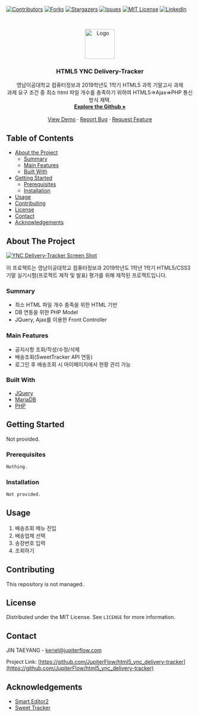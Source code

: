 <!--
*** Thanks for checking out this README Template. If you have a suggestion that would
*** make this better, please fork the repo and create a pull request or simply open
*** an issue with the tag "enhancement".
*** Thanks again! Now go create something AMAZING! :D
-->


<!-- PROJECT SHIELDS -->
<!--
*** I'm using markdown "reference style" links for readability.
*** Reference links are enclosed in brackets [ ] instead of parentheses ( ).
*** See the bottom of this document for the declaration of the reference variables
*** for contributors-url, forks-url, etc. This is an optional, concise syntax you may use.
*** https://www.markdownguide.org/basic-syntax/#reference-style-links
-->
[![Contributors][contributors-shield]][contributors-url]
[![Forks][forks-shield]][forks-url]
[![Stargazers][stars-shield]][stars-url]
[![Issues][issues-shield]][issues-url]
[![MIT License][license-shield]][license-url]
[![LinkedIn][linkedin-shield]][linkedin-url]



<!-- PROJECT LOGO -->
<br />
<p align="center">
  <a href="https://github.com/JupiterFlow/html5_ync_delivery-tracker">
    <img src="https://github.com/JupiterFlow/html5_ync_delivery-tracker/blob/master/images/README.png?raw=true" alt="Logo" width="80" height="80">
  </a>

  <h3 align="center">HTML5 YNC Delivery-Tracker</h3>

  <p align="center">
    영남이공대학교 컴퓨터정보과 2019학년도 1학기 HTML5 과목 기말고사 과제
    <br />
    과제 요구 조건 중 최소 html 파일 개수를 충족하기 위하여 HTML5=>Ajax=>PHP 통신 방식 채택.
    <br />
    <a href="https://github.com/JupiterFlow/html5_ync_delivery-tracker"><strong>Explore the Github »</strong></a>
    <br />
    <br />
    <a href="https://delivery.jupiterflow.com">View Demo</a>
    ·
    <a href="https://github.com/JupiterFlow/html5_ync_delivery-tracker/issues">Report Bug</a>
    ·
    <a href="https://github.com/JupiterFlow/html5_ync_delivery-tracker/issues">Request Feature</a>
  </p>
</p>


<!-- TABLE OF CONTENTS -->
## Table of Contents

* [About the Project](#about-the-project)
  * [Summary](#summary)
  * [Main Features](#main-features)
  * [Built With](#built-with)
* [Getting Started](#getting-started)
  * [Prerequisites](#prerequisites)
  * [Installation](#installation)
* [Usage](#usage)
* [Contributing](#contributing)
* [License](#license)
* [Contact](#contact)
* [Acknowledgements](#acknowledgements)



<!-- ABOUT THE PROJECT -->
## About The Project
[![YNC Delivery-Tracker Screen Shot][product-screenshot]](https://delivery.jupiterflow.com)

이 프로젝트는 영남이공대학교 컴퓨터정보과 2019학년도 1학년 1학기 HTML5/CSS3 기말 실기시험(프로젝트 제작 및 발표) 평가를 위해 제작된 프로젝트입니다.

### Summary
* 최소 HTML 파일 개수 충족을 위한 HTML 기반
* DB 연동을 위한 PHP Model
* JQuery, Ajax를 이용한 Front Controller

### Main Features
* 공지사항 조회/작성/수정/삭제
* 배송조회(SweetTracker API 연동)
* 로그인 후 배송조회 시 마이페이지에서 현황 관리 가능

### Built With
* [JQuery](https://jquery.com)
* [MariaDB](https://mariadb.org)
* [PHP](https://www.php.net)

<!-- GETTING STARTED -->
## Getting Started
Not provided.

### Prerequisites
```sh
Nothing.
```

### Installation
```sh
Not provided.
```

<!-- USAGE EXAMPLES -->
## Usage
1. 배송조회 메뉴 진입
2. 배송업체 선택
3. 송장번호 입력
4. 조회하기


<!-- CONTRIBUTING -->
## Contributing
This repository is not managed.

<!--
Contributions are what make the open source community such an amazing place to be learn, inspire, and create. Any contributions you make are **greatly appreciated**.

1. Fork the Project
2. Create your Feature Branch (`git checkout -b PROFILE/REPO`)
3. Commit your Changes (`git commit -m 'Add some REPO'`)
4. Push to the Branch (`git push origin PROFILE/REPO`)
5. Open a Pull Request
-->


<!-- LICENSE -->
## License
Distributed under the MIT License. See `LICENSE` for more information.

<!-- CONTACT -->
## Contact
JIN TAEYANG - keriel@jupiterflow.com

Project Link: [https://github.com/JupiterFlow/html5_ync_delivery-tracker](https://github.com/JupiterFlow/html5_ync_delivery-tracker)


<!-- ACKNOWLEDGEMENTS -->
## Acknowledgements
* [Smart Editor2](https://github.com/naver/smarteditor2)
* [Sweet Tracker](http://www.sweettracker.co.kr/)



<!-- MARKDOWN LINKS & IMAGES -->
<!-- https://www.markdownguide.org/basic-syntax/#reference-style-links -->
[contributors-shield]: https://img.shields.io/github/contributors/JupiterFlow/html5_ync_delivery-tracker?style=flat-square
[contributors-url]: https://github.com/JupiterFlow/html5_ync_delivery-tracker/graphs/contributors

[forks-shield]: https://img.shields.io/github/forks/JupiterFlow/html5_ync_delivery-tracker?style=flat-square
[forks-url]: https://github.com/JupiterFlow/html5_ync_delivery-tracker/network/members

[stars-shield]: https://img.shields.io/github/stars/JupiterFlow/html5_ync_delivery-tracker?style=flat-square
[stars-url]: https://github.com/JupiterFlow/html5_ync_delivery-tracker/stargazers

[issues-shield]: https://img.shields.io/github/issues/JupiterFlow/html5_ync_delivery-tracker?style=flat-square
[issues-url]: https://github.com/JupiterFlow/html5_ync_delivery-tracker/issues

[license-shield]: https://img.shields.io/github/license/JupiterFlow/html5_ync_delivery-tracker?style=flat-square
[license-url]: https://github.com/JupiterFlow/html5_ync_delivery-tracker/blob/master/LICENSE.txt

[linkedin-shield]: https://img.shields.io/badge/-LinkedIn-black.svg?style=flat-square&logo=linkedin&colorB=555
[linkedin-url]: https://linkedin.com/in/jupiterflow

[product-screenshot]: https://github.com/JupiterFlow/html5_ync_delivery-tracker/blob/master/images/workspace.JPG?raw=true
